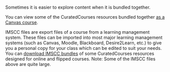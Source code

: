 Sometimes it is easier to explore content when it is bundled together.

You can view some of the CuratedCourses resources bundled together [as a Canvas
course](https://canvas.instructure.com/courses/1045744).

IMSCC files are export files of a course from a learning management system. 
These files can be imported into most major learning management systems (such as Canvas, 
Moodle, Blackboard, Desire2Learn, etc.) to give you a personal copy for your class which 
can be edited to suit your needs. 
You can [download IMSCC bundles](https://utexas.box.com/v/imscc) of some CuratedCourses
resources designed for online and flipped courses.
Note: Some of the IMSCC files above are quite large.
